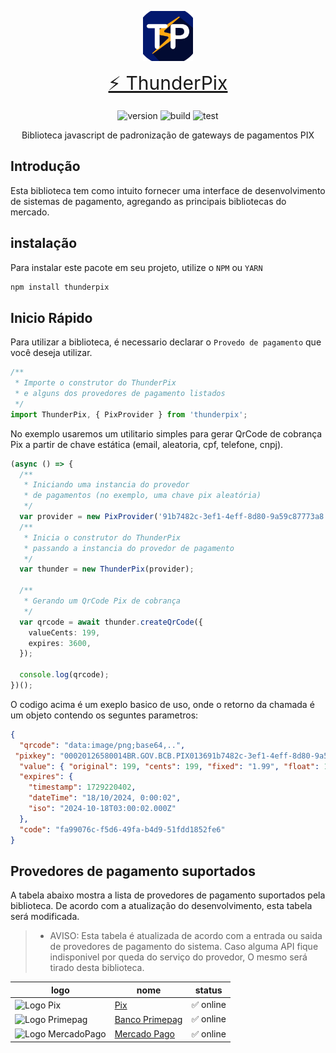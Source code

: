 <p align="center">
<a href="#" target="_blank" style="display: flex; justify-content: center;">
<img src="app.png" width="400" alt="logo" style="width: 80px;">
</a>
</p>

<p align="center">
<a href="#" style="font-size: 30px;">⚡️ ThunderPix</a>
</p>

<p align="center">
<img src="https://img.shields.io/badge/version-1.0.3-cyan" alt="version">
<img src="https://img.shields.io/badge/build-pass-info" alt="build">
<img src="https://img.shields.io/badge/test-pass-green" alt="test">
</p>

<p align="center">
Biblioteca javascript de padronização de gateways de pagamentos PIX 
</p>

## Introdução
Esta biblioteca tem como intuito fornecer uma interface de desenvolvimento de sistemas de pagamento, agregando as principais bibliotecas do mercado. 

## instalação
Para instalar este pacote em seu projeto, utilize o ```NPM``` ou ```YARN```

```sh
npm install thunderpix
```

## Inicio Rápido

Para utilizar a biblioteca, é necessario declarar o ```Provedo de pagamento``` que você deseja 
utilizar. 

```ts
/**
 * Importe o construtor do ThunderPix 
 * e alguns dos provedores de pagamento listados
 */
import ThunderPix, { PixProvider } from 'thunderpix';
```

No exemplo usaremos um utilitario simples para gerar QrCode de cobrança Pix a partir de chave estática
(email, aleatoria, cpf, telefone, cnpj).

```ts
(async () => {
  /**
   * Iniciando uma instancia do provedor
   * de pagamentos (no exemplo, uma chave pix aleatória)
   */
  var provider = new PixProvider('91b7482c-3ef1-4eff-8d80-9a59c87773a8');
  /**
   * Inicia o construtor do ThunderPix
   * passando a instancia do provedor de pagamento
   */
  var thunder = new ThunderPix(provider);

  /**
   * Gerando um QrCode Pix de cobrança
   */
  var qrcode = await thunder.createQrCode({
    valueCents: 199,
    expires: 3600,
  });

  console.log(qrcode);
})();
```
O codigo acima é um exeplo basico de uso, onde o retorno da chamada é um objeto
contendo os seguntes parametros:

```json
{
  "qrcode": "data:image/png;base64,..",
 "pixkey": "00020126580014BR.GOV.BCB.PIX013691b7482c-3ef1-4eff-8d80-9a59c87773a852040000530398654041.995802BR5909Recebedor6009Sao Paulo62070503***6304E144",
  "value": { "original": 199, "cents": 199, "fixed": "1.99", "float": 1.99 },
  "expires": {
    "timestamp": 1729220402,
    "dateTime": "18/10/2024, 0:00:02",
    "iso": "2024-10-18T03:00:02.000Z"
  },
  "code": "fa99076c-f5d6-49fa-b4d9-51fdd1852fe6"
}
```

## Provedores de pagamento suportados

A tabela abaixo mostra a lista de provedores de pagamento suportados pela biblioteca. 
De acordo com a atualização do desenvolvimento, esta tabela será modificada.

>- AVISO: Esta tabela é atualizada de acordo com a entrada ou saida de provedores de pagamento do sistema. Caso alguma API fique indisponivel por queda do serviço do provedor, O mesmo será tirado desta biblioteca.

| logo | nome | status |
|------|------|--------|
| <img src="https://www.bcb.gov.br/content/estabilidadefinanceira/piximg/logo_pix.png" alt="Logo Pix" width="100" height="40"> | [Pix](https://www.bcb.gov.br/estabilidadefinanceira/pix) | ✅ online |
| <img src="https://primepag.com.br/wp-content/uploads/2023/12/Logo-Primepag-5-1-1536x339.png" alt="Logo Primepag" width="100" height="25"> | [Banco Primepag](https://primepag.com.br) | ✅ online |
| <img src="https://logodownload.org/wp-content/uploads/2019/06/mercado-pago-logo.png" alt="Logo MercadoPago" width="100" height="25"> | [Mercado Pago](https://www.mercadopago.com.br) | ✅ online |
